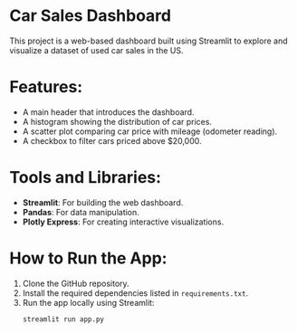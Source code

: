 # Car Sales Dashboard

This project is a web-based dashboard built using Streamlit to explore and visualize a dataset of used car sales in the US.

# Features:
- A main header that introduces the dashboard.
- A histogram showing the distribution of car prices.
- A scatter plot comparing car price with mileage (odometer reading).
- A checkbox to filter cars priced above $20,000.

# Tools and Libraries:
- **Streamlit**: For building the web dashboard.
- **Pandas**: For data manipulation.
- **Plotly Express**: For creating interactive visualizations.

# How to Run the App:
1. Clone the GitHub repository.
2. Install the required dependencies listed in `requirements.txt`.
3. Run the app locally using Streamlit:
   ```bash
   streamlit run app.py
